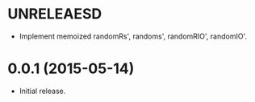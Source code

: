# UNRELEAESD

* Implement memoized randomRs', randoms', randomRIO', randomIO'.

# 0.0.1 (2015-05-14)

* Initial release.
